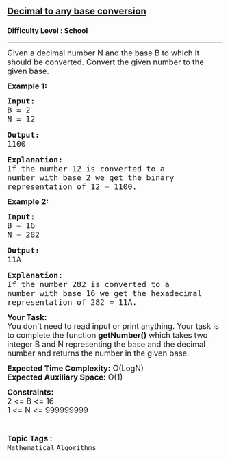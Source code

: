 <h2><a href="https://www.geeksforgeeks.org/problems/decimal-to-any-base-conversion2440/1?page=3&category=Mathematical&difficulty=School&sortBy=submissions">Decimal to any base conversion</a></h2><h3>Difficulty Level : School</h3><hr><div class="problems_problem_content__Xm_eO"><p><span style="font-size:18px">Given a decimal number N and the&nbsp;base B&nbsp;to which it should be converted. Convert the given number to the given base.</span></p>

<p><span style="font-size:18px"><strong>Example 1:</strong></span></p>

<pre><span style="font-size:18px"><strong>Input:
</strong>B = 2
N = 12 </span>

<span style="font-size:18px"><strong>Output:
</strong>1100</span>

<span style="font-size:18px"><strong>Explanation:
</strong>If the number 12 is converted to a 
number with base 2 we get the binary 
representation of 12 = 1100.</span></pre>

<p><strong><span style="font-size:18px">Example 2:</span></strong></p>

<pre><span style="font-size:18px"><strong>Input:
</strong>B = 16
N = 282</span>

<span style="font-size:18px"><strong>Output:
</strong>11A</span>

<span style="font-size:18px"><strong>Explanation:
</strong>If the number 282 is converted to a 
number with base 16 we get the hexadecimal 
representation of 282 = 11A.
</span></pre>

<p><span style="font-size:18px"><strong>Your Task:&nbsp;&nbsp;</strong><br>
You don't need to read input or print anything. Your task is to complete the function&nbsp;<strong>getNumber()</strong>&nbsp;which takes two integer B and N representing the base and the decimal number and returns the number in the given base.</span></p>

<p><span style="font-size:18px"><strong>Expected Time Complexity:</strong>&nbsp;O(LogN)<br>
<strong>Expected Auxiliary Space:</strong>&nbsp;O(1)</span></p>

<p><span style="font-size:18px"><strong>Constraints:</strong><br>
2 &lt;= B&nbsp;&lt;= 16<br>
1 &lt;= N &lt;= 999999999</span></p>
</div><br><p><span style=font-size:18px><strong>Topic Tags : </strong><br><code>Mathematical</code>&nbsp;<code>Algorithms</code>&nbsp;